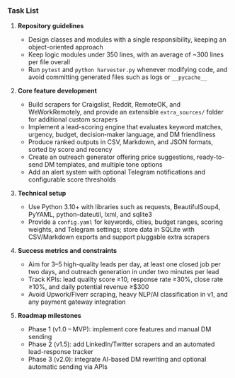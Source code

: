 ### Task List

1. **Repository guidelines**
   - Design classes and modules with a single responsibility, keeping an object-oriented approach
   - Keep logic modules under 350 lines, with an average of ~300 lines per file overall
   - Run `pytest` and `python harvester.py` whenever modifying code, and avoid committing generated files such as logs or `__pycache__`

2. **Core feature development**
   - Build scrapers for Craigslist, Reddit, RemoteOK, and WeWorkRemotely, and provide an extensible `extra_sources/` folder for additional custom scrapers
   - Implement a lead-scoring engine that evaluates keyword matches, urgency, budget, decision‑maker language, and DM friendliness
   - Produce ranked outputs in CSV, Markdown, and JSON formats, sorted by score and recency
   - Create an outreach generator offering price suggestions, ready-to-send DM templates, and multiple tone options
   - Add an alert system with optional Telegram notifications and configurable score thresholds

3. **Technical setup**
   - Use Python 3.10+ with libraries such as requests, BeautifulSoup4, PyYAML, python-dateutil, lxml, and sqlite3
   - Provide a `config.yaml` for keywords, cities, budget ranges, scoring weights, and Telegram settings; store data in SQLite with CSV/Markdown exports and support pluggable extra scrapers

4. **Success metrics and constraints**
   - Aim for 3–5 high-quality leads per day, at least one closed job per two days, and outreach generation in under two minutes per lead
   - Track KPIs: lead quality score ≥10, response rate ≥30%, close rate ≥10%, and daily potential revenue ≥$300
   - Avoid Upwork/Fiverr scraping, heavy NLP/AI classification in v1, and any payment gateway integration

5. **Roadmap milestones**
   - Phase 1 (v1.0 – MVP): implement core features and manual DM sending
   - Phase 2 (v1.5): add LinkedIn/Twitter scrapers and an automated lead-response tracker
   - Phase 3 (v2.0): integrate AI-based DM rewriting and optional automatic sending via APIs
